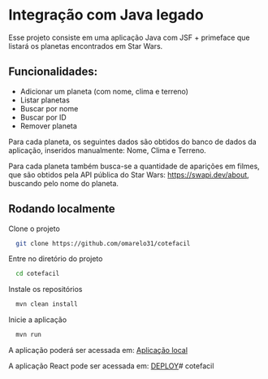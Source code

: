 
# Integração com Java legado

Esse projeto consiste em uma aplicação Java com JSF + primeface que listará os planetas encontrados em Star Wars.

## Funcionalidades:
- Adicionar um planeta (com nome, clima e terreno)
- Listar planetas
- Buscar por nome
- Buscar por ID
- Remover planeta

Para cada planeta, os seguintes dados são obtidos do banco de dados da aplicação, inseridos manualmente: Nome, Clima e Terreno.

Para cada planeta também busca-se a quantidade de aparições em filmes, que são obtidos pela API pública do Star Wars: https://swapi.dev/about, buscando pelo nome do planeta.
## Rodando localmente

Clone o projeto

```bash
  git clone https://github.com/omarelo31/cotefacil
```

Entre no diretório do projeto

```bash
  cd cotefacil
```

Instale os repositórios

```bash
  mvn clean install
```

Inicie a aplicação

```bash
  mvn run
```

A aplicação poderá ser acessada em: [Aplicação local](http://localhost:8080/faces/planets.xhtml)

A aplicação React pode ser acessada em: [DEPLOY](https://cotefacil-technical.vercel.app/)# cotefacil
